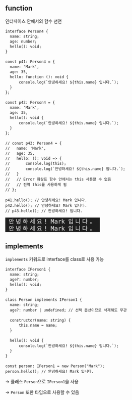 ## function

인터페이스 안에서의 함수 선언

```tsx
interface Person4 {
  name: string;
  age: number;
  hello(): void;
}

const p41: Person4 = {
  name: 'Mark',
  age: 35,
  hello: function (): void {
      console.log(`안녕하세요! ${this.name} 입니다.`);
  }
};

const p42: Person4 = {
  name: 'Mark',
  age: 35,
  hello(): void {
      console.log(`안녕하세요! ${this.name} 입니다.`);
  }
};

// const p43: Person4 = {
//   name: 'Mark',
//   age: 35,
//   hello: (): void => {
//       console.log(this);
//       console.log(`안녕하세요! ${this.name} 입니다.`);
//   } 
//   // Error 화살표 함수 안에서는 this 사용할 수 없음
//   // 전역 this를 사용하게 됨
// };

p41.hello(); // 안녕하세요! Mark 입니다.
p42.hello(); // 안녕하세요! Mark 입니다.
// p43.hello(); // 안녕하세요! 입니다.
```

<img src="../images/4-1.png" width="300px" />

<br/>

## implements

`implements` 키워드로 interface를 class로 사용 가능

```tsx
interface IPerson1 {
  name: string;
  age?: number;
  hello(): void;
}

class Person implements IPerson1 {
  name: string;
  age?: number | undefined; // 선택 옵션이므로 삭제해도 무관

  constructor(name: string) {
      this.name = name;
  }

  hello(): void {
      console.log(`안녕하세요! ${this.name} 입니다.`);
  }
}

const person: IPerson1 = new Person("Mark");
person.hello(); // 안녕하세요! Mark 입니다.
```

→ 클래스 `Person`으로 `IPerson1`을 사용

→ `Person` 또한 타입으로 사용할 수 있음